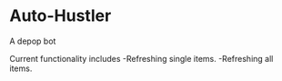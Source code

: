 # Auto-Hustler
A depop bot

Current functionality includes
-Refreshing single items.
-Refreshing all items.
